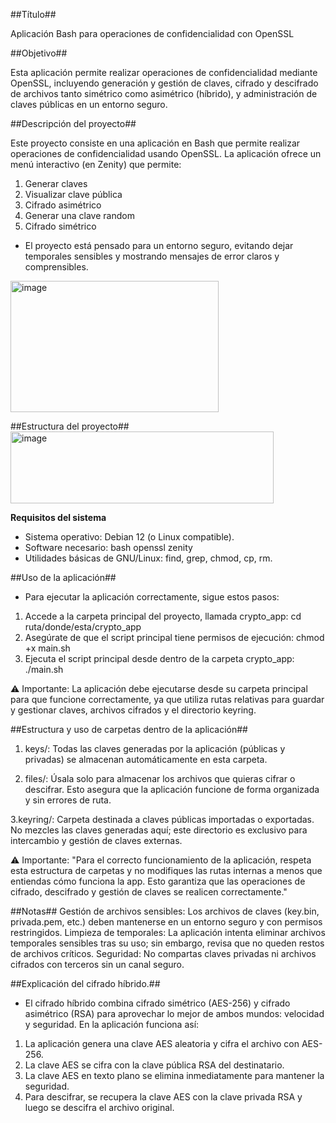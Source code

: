 ##Título##

Aplicación Bash para operaciones de confidencialidad con OpenSSL

##Objetivo##

Esta aplicación permite realizar operaciones de confidencialidad mediante OpenSSL, incluyendo generación y gestión de claves, cifrado y descifrado de archivos tanto simétrico como asimétrico (híbrido), y administración de claves públicas en un entorno seguro.

##Descripción del proyecto##

Este proyecto consiste en una aplicación en Bash que permite realizar operaciones de confidencialidad usando OpenSSL. 
La aplicación ofrece un menú interactivo (en Zenity) que permite:

1. Generar claves
2. Visualizar clave pública
3. Cifrado asimétrico
4. Generar una clave random
5. Cifrado simétrico

- El proyecto está pensado para un entorno seguro, evitando dejar temporales sensibles y mostrando mensajes de error claros y comprensibles.

<img width="333" height="210" alt="image" src="https://github.com/user-attachments/assets/8a0a66b8-786c-42f2-ac98-ba24c1be21c2" />

##Estructura del proyecto##
<img width="421" height="115" alt="image" src="https://github.com/user-attachments/assets/d45be014-b11a-44d2-83fb-34f1fba09526" />


**Requisitos del sistema**
- Sistema operativo: Debian 12 (o Linux compatible).
- Software necesario:
bash
openssl
zenity 
- Utilidades básicas de GNU/Linux: find, grep, chmod, cp, rm.

##Uso de la aplicación##

- Para ejecutar la aplicación correctamente, sigue estos pasos:

1. Accede a la carpeta principal del proyecto, llamada crypto_app:
cd ruta/donde/esta/crypto_app
2. Asegúrate de que el script principal tiene permisos de ejecución:
chmod +x main.sh
3. Ejecuta el script principal desde dentro de la carpeta crypto_app:
./main.sh

⚠️ Importante: La aplicación debe ejecutarse desde su carpeta principal para que funcione correctamente, 
ya que utiliza rutas relativas para guardar y gestionar claves, archivos cifrados y el directorio keyring.

##Estructura y uso de carpetas dentro de la aplicación##
1. keys/: Todas las claves generadas por la aplicación (públicas y privadas) se almacenan automáticamente en esta carpeta.

2. files/: Úsala solo para almacenar los archivos que quieras cifrar o descifrar. Esto asegura que la aplicación funcione de forma organizada y sin errores de ruta.

3.keyring/: Carpeta destinada a claves públicas importadas o exportadas. No mezcles las claves generadas aquí; 
este directorio es exclusivo para intercambio y gestión de claves externas.

⚠️ Importante:
"Para el correcto funcionamiento de la aplicación, respeta esta estructura de carpetas y no modifiques las rutas internas a menos que entiendas cómo funciona la app. 
Esto garantiza que las operaciones de cifrado, descifrado y gestión de claves se realicen correctamente."

##Notas##
Gestión de archivos sensibles: Los archivos de claves (key.bin, privada.pem, etc.) deben mantenerse en un entorno seguro y con permisos restringidos.
Limpieza de temporales: La aplicación intenta eliminar archivos temporales sensibles tras su uso; sin embargo, revisa que no queden restos de archivos críticos.
Seguridad: No compartas claves privadas ni archivos cifrados con terceros sin un canal seguro.

##Explicación del cifrado híbrido.##
- El cifrado híbrido combina cifrado simétrico (AES-256) y cifrado asimétrico (RSA) para aprovechar lo mejor de ambos mundos: velocidad y seguridad. En la  aplicación funciona así:

1. La aplicación genera una clave AES aleatoria y cifra el archivo con AES-256.
2. La clave AES se cifra con la clave pública RSA del destinatario.
3. La clave AES en texto plano se elimina inmediatamente para mantener la seguridad.
4. Para descifrar, se recupera la clave AES con la clave privada RSA y luego se descifra el archivo original.



